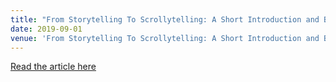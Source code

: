 ```yaml
---
title: "From Storytelling To Scrollytelling: A Short Introduction and Beyond*"
date: 2019-09-01
venue: 'From Storytelling To Scrollytelling: A Short Introduction and Beyond*'
---
```

[<u>Read the article here</u>](https://medium.com/nightingale/data-driven-storytelling-a-short-review-93926262a74a)
